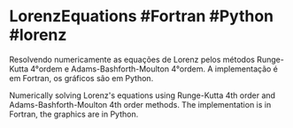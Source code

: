 # LorenzEquations #Fortran #Python #lorenz 
Resolvendo numericamente as equações de Lorenz pelos métodos Runge-Kutta 4°ordem e  Adams-Bashforth-Moulton 4°ordem.
A implementação é em Fortran, os gráficos são em Python. 


Numerically solving Lorenz's equations using Runge-Kutta 4th order and Adams-Bashforth-Moulton 4th order methods.
The implementation is in Fortran, the graphics are in Python.
